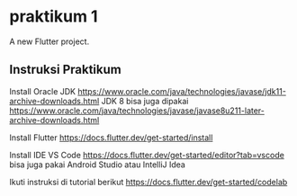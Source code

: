 # praktikum 1

A new Flutter project.

## Instruksi Praktikum

Install Oracle JDK https://www.oracle.com/java/technologies/javase/jdk11-archive-downloads.html
JDK 8 bisa juga dipakai https://www.oracle.com/java/technologies/javase/javase8u211-later-archive-downloads.html

Install Flutter https://docs.flutter.dev/get-started/install

Install IDE
VS Code https://docs.flutter.dev/get-started/editor?tab=vscode
bisa juga pakai Android Studio atau IntelliJ Idea

Ikuti instruksi di tutorial berikut
https://docs.flutter.dev/get-started/codelab
